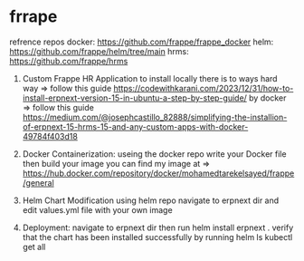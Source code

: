 # frrape
refrence repos
docker: https://github.com/frappe/frappe_docker
helm: https://github.com/frappe/helm/tree/main
hrms: https://github.com/frappe/hrms

1. Custom Frappe HR Application
  to install locally there is to ways
  hard way => follow this guide https://codewithkarani.com/2023/12/31/how-to-install-erpnext-version-15-in-ubuntu-a-step-by-step-guide/
  by docker => follow this guide https://medium.com/@josephcastillo_82888/simplifying-the-installion-of-erpnext-15-hrms-15-and-any-custom-apps-with-docker-49784f403d18

2. Docker Containerization:
   useing the docker repo write your Docker file then build your image
   you can find my image at => https://hub.docker.com/repository/docker/mohamedtarekelsayed/frappe/general

3. Helm Chart Modification
   using helm repo navigate to erpnext dir and edit values.yml file with your own image

4. Deployment:
    navigate to erpnext dir then run
      helm install erpnext .
    verify that the chart has been installed successfully by running
     helm ls
     kubectl get all
     

